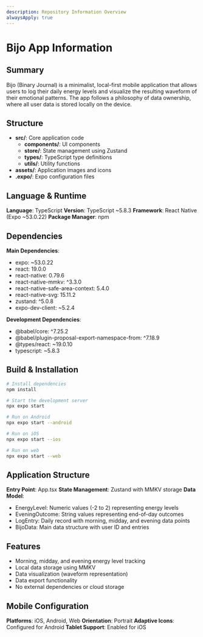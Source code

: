 ```yaml
---
description: Repository Information Overview
alwaysApply: true
---
```


# Bijo App Information

## Summary
Bijo (Binary Journal) is a minimalist, local-first mobile application that allows users to log their daily energy levels and visualize the resulting waveform of their emotional patterns. The app follows a philosophy of data ownership, where all user data is stored locally on the device.

## Structure
- **src/**: Core application code
  - **components/**: UI components
  - **store/**: State management using Zustand
  - **types/**: TypeScript type definitions
  - **utils/**: Utility functions
- **assets/**: Application images and icons
- **.expo/**: Expo configuration files

## Language & Runtime
**Language**: TypeScript
**Version**: TypeScript ~5.8.3
**Framework**: React Native (Expo ~53.0.22)
**Package Manager**: npm

## Dependencies
**Main Dependencies**:
- expo: ~53.0.22
- react: 19.0.0
- react-native: 0.79.6
- react-native-mmkv: ^3.3.0
- react-native-safe-area-context: 5.4.0
- react-native-svg: 15.11.2
- zustand: ^5.0.8
- expo-dev-client: ~5.2.4

**Development Dependencies**:
- @babel/core: ^7.25.2
- @babel/plugin-proposal-export-namespace-from: ^7.18.9
- @types/react: ~19.0.10
- typescript: ~5.8.3

## Build & Installation
```bash
# Install dependencies
npm install

# Start the development server
npx expo start

# Run on Android
npx expo start --android

# Run on iOS
npx expo start --ios

# Run on web
npx expo start --web
```

## Application Structure
**Entry Point**: App.tsx
**State Management**: Zustand with MMKV storage
**Data Model**:
- EnergyLevel: Numeric values (-2 to 2) representing energy levels
- EveningOutcome: String values representing end-of-day outcomes
- LogEntry: Daily record with morning, midday, and evening data points
- BijoData: Main data structure with user ID and entries

## Features
- Morning, midday, and evening energy level tracking
- Local data storage using MMKV
- Data visualization (waveform representation)
- Data export functionality
- No external dependencies or cloud storage

## Mobile Configuration
**Platforms**: iOS, Android, Web
**Orientation**: Portrait
**Adaptive Icons**: Configured for Android
**Tablet Support**: Enabled for iOS